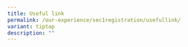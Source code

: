 ```yaml
---
title: Useful link
permalink: /our-experience/sec1registration/usefullink/
variant: tiptap
description: ""
---
```

